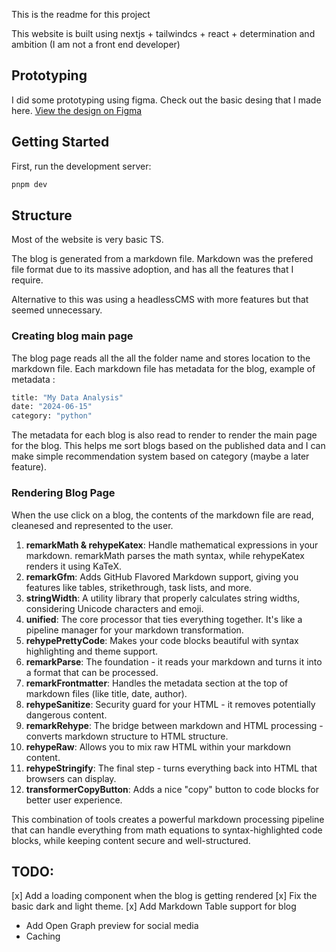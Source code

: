This is the readme for this project

This website is built using nextjs + tailwindcs + react + determination and ambition (I am not a front end developer)

## Prototyping

I did some prototyping using figma. Check out the basic desing that I made here. [View the design on Figma](https://www.figma.com/proto/410Ouu5c369LS4SDUs9COp/Website?node-id=0-1&t=TdAx4BHHASegScUF-1)

## Getting Started

First, run the development server:

```bash
pnpm dev
```

## Structure

Most of the website is very basic TS.

The blog is generated from a markdown file. Markdown was the prefered file format due to its massive adoption, and has all the features that I require.

Alternative to this was using a headlessCMS with more features but that seemed unnecessary.

### Creating blog main page

The blog page reads all the all the folder name and stores location to the markdown file.
Each markdown file has metadata for the blog, example of metadata :

```bash
title: "My Data Analysis"
date: "2024-06-15"
category: "python"
```

The metadata for each blog is also read to render to render the main page for the blog. This helps me sort blogs based on the published data and I can make simple recommendation system based on category (maybe a later feature).

### Rendering Blog Page

When the use click on a blog, the contents of the markdown file are read, cleanesed and represented to the user.

1. **remarkMath & rehypeKatex**: Handle mathematical expressions in your markdown. remarkMath parses the math syntax, while rehypeKatex renders it using KaTeX.
2. **remarkGfm**: Adds GitHub Flavored Markdown support, giving you features like tables, strikethrough, task lists, and more.
3. **stringWidth**: A utility library that properly calculates string widths, considering Unicode characters and emoji.
4. **unified**: The core processor that ties everything together. It's like a pipeline manager for your markdown transformation.
5. **rehypePrettyCode**: Makes your code blocks beautiful with syntax highlighting and theme support.
6. **remarkParse**: The foundation - it reads your markdown and turns it into a format that can be processed.
7. **remarkFrontmatter**: Handles the metadata section at the top of markdown files (like title, date, author).
8. **rehypeSanitize**: Security guard for your HTML - it removes potentially dangerous content.
9. **remarkRehype**: The bridge between markdown and HTML processing - converts markdown structure to HTML structure.
10. **rehypeRaw**: Allows you to mix raw HTML within your markdown content.
11. **rehypeStringify**: The final step - turns everything back into HTML that browsers can display.
12. **transformerCopyButton**: Adds a nice "copy" button to code blocks for better user experience.

This combination of tools creates a powerful markdown processing pipeline that can handle everything from math equations to syntax-highlighted code blocks, while keeping content secure and well-structured.

## TODO:

[x] Add a loading component when the blog is getting rendered
[x] Fix the basic dark and light theme.
[x] Add Markdown Table support for blog

- Add Open Graph preview for social media
- Caching
